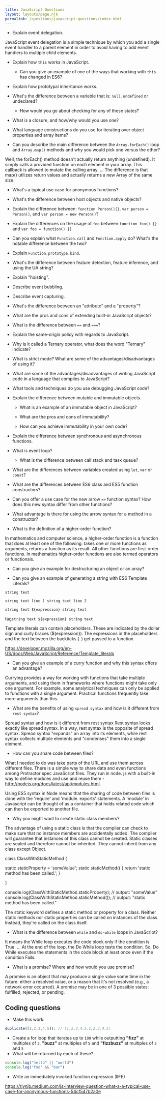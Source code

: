 ```yaml
---
title: JavaScript Questions
layout: layouts/page.njk
permalink: /questions/javascript-questions/index.html
---
```


* Explain event delegation.

JavaScript event delegation is a simple technique by which you add a single event handler to a parent element in order to avoid having to add event handlers to multiple child elements.

* Explain how `this` works in JavaScript.

  * Can you give an example of one of the ways that working with `this` has changed in ES6?

* Explain how prototypal inheritance works.

* What's the difference between a variable that is: `null`, `undefined` or undeclared?

  * How would you go about checking for any of these states?

* What is a closure, and how/why would you use one?

* What language constructions do you use for iterating over object properties and array items?

* Can you describe the main difference between the `Array.forEach()` loop and `Array.map()` methods and why you would pick one versus the other?

Well, the forEach() method doesn't actually return anything (undefined). It simply calls a provided function on each element in your array. This callback is allowed to mutate the calling array. ... The difference is that map() utilizes return values and actually returns a new Array of the same size.

* What's a typical use case for anonymous functions?

* What's the difference between host objects and native objects?

* Explain the difference between: `function Person(){}`, `var person = Person()`, and `var person = new Person()`?

* Explain the differences on the usage of `foo` between `function foo() {}` and `var foo = function() {}`

* Can you explain what `Function.call` and `Function.apply` do? What's the notable difference between the two?

* Explain `Function.prototype.bind`.

* What's the difference between feature detection, feature inference, and using the UA string?

* Explain "hoisting".

* Describe event bubbling.

* Describe event capturing.

* What's the difference between an "attribute" and a "property"?

* What are the pros and cons of extending built-in JavaScript objects?

* What is the difference between `==` and `===`?

* Explain the same-origin policy with regards to JavaScript.

* Why is it called a Ternary operator, what does the word "Ternary" indicate?

* What is strict mode? What are some of the advantages/disadvantages of using it?

* What are some of the advantages/disadvantages of writing JavaScript code in a language that compiles to JavaScript?

* What tools and techniques do you use debugging JavaScript code?

* Explain the difference between mutable and immutable objects.

  * What is an example of an immutable object in JavaScript?

  * What are the pros and cons of immutability?

  * How can you achieve immutability in your own code?

* Explain the difference between synchronous and asynchronous functions.

* What is event loop?

  * What is the difference between call stack and task queue?

* What are the differences between variables created using `let`, `var` or `const`?

* What are the differences between ES6 class and ES5 function constructors?

* Can you offer a use case for the new arrow `=>` function syntax? How does this new syntax differ from other functions?

* What advantage is there for using the arrow syntax for a method in a constructor?

* What is the definition of a higher-order function?

In mathematics and computer science, a higher-order function is a function that does at least one of the following: takes one or more functions as arguments, returns a function as its result. All other functions are first-order functions. In mathematics higher-order functions are also termed operators or functionals.

* Can you give an example for destructuring an object or an array?

* Can you give an example of generating a string with ES6 Template Literals?

`string text`

`string text line 1
 string text line 2`

`string text ${expression} string text`

tag`string text ${expression} string text`

Template literals can contain placeholders. These are indicated by the dollar sign and curly braces (${expression}). The expressions in the placeholders and the text between the backticks (` `) get passed to a function.

https://developer.mozilla.org/en-US/docs/Web/JavaScript/Reference/Template_literals

* Can you give an example of a curry function and why this syntax offers an advantage?

Currying provides a way for working with functions that take multiple arguments, and using them in frameworks where functions might take only one argument. For example, some analytical techniques can only be applied to functions with a single argument. Practical functions frequently take more arguments than this.

* What are the benefits of using `spread syntax` and how is it different from `rest syntax`?

Spread syntax and how is it different from rest syntax
Rest syntax looks exactly like spread syntax. In a way, rest syntax is the opposite of spread syntax. Spread syntax "expands" an array into its elements, while rest syntax collects multiple elements and "condenses" them into a single element.

* How can you share code between files?

What I needed to do was take parts of the URL and use them across different files. There is a simple way to share data and even functions among Protractor spec JavaScript files. They run in node. js with a built-in way to define modules and use and reuse them - http://nodejs.org/docs/latest/api/modules.html.

Using ES5 syntax in Node means that the sharing of code between files is done with the 'require' and 'module. exports' statements. A 'module' in Javascript can be thought of as a container that holds related code which can then be exported to another file.

* Why you might want to create static class members?

The advantage of using a static class is that the compiler can check to make sure that no instance members are accidentally added. The compiler will guarantee that instances of this class cannot be created. Static classes are sealed and therefore cannot be inherited. They cannot inherit from any class except Object.

class ClassWithStaticMethod {

  static staticProperty = 'someValue';
  static staticMethod() {
    return 'static method has been called.';
  }

}

console.log(ClassWithStaticMethod.staticProperty);
// output: "someValue"
console.log(ClassWithStaticMethod.staticMethod());
// output: "static method has been called."

The static keyword defines a static method or property for a class. Neither static methods nor static properties can be called on instances of the class. Instead, they're called on the class itself.

* What is the difference between `while` and `do-while` loops in JavaScript?

It means the While loop executes the code block only if the condition is True. ... At the end of the loop, the Do While loop tests the condition. So, Do While executes the statements in the code block at least once even if the condition Fails.

* What is a promise? Where and how would you use promise?

A promise is an object that may produce a single value some time in the future: either a resolved value, or a reason that it's not resolved (e.g., a network error occurred). A promise may be in one of 3 possible states: fulfilled, rejected, or pending.


## Coding questions
* Make this work:
```javascript
duplicate([1,2,3,4,5]); // [1,2,3,4,5,1,2,3,4,5]
```
* Create a for loop that iterates up to `100` while outputting **"fizz"** at multiples of `3`, **"buzz"** at multiples of `5` and **"fizzbuzz"** at multiples of `3` and `5`
* What will be returned by each of these?
```javascript
console.log("hello" || "world")
console.log("foo" && "bar")
```
* Write an immediately invoked function expression (IIFE)












https://rlynjb.medium.com/js-interview-question-what-s-a-typical-use-case-for-anonymous-functions-54cf547b2a0e
